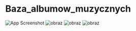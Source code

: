 # Baza_albumow_muzycznych




![App Screenshot](https://via.placeholder.com/468x300?text=App+Screenshot+Here)
![obraz](https://github.com/Akrel/Baza_albumow_muzycznych/assets/55836587/309bd2a4-a053-46ab-9585-bfb4caab29de)
![obraz](https://github.com/Akrel/Baza_albumow_muzycznych/assets/55836587/31dbc36c-f426-4b8f-97ab-0f26c651022f)
![obraz](https://github.com/Akrel/Baza_albumow_muzycznych/assets/55836587/4af8c750-39e7-4ab4-a7f8-33087b5a7eaa)
